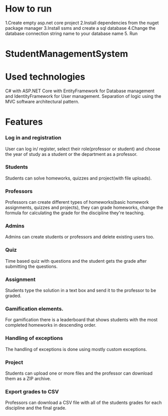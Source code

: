 # How to run
1.Create empty asp.net core project
2.Install dependencies from the nuget package manager
3.Install ssms and create a sql database
4.Change the database connection string name to your database name
5. Run

# StudentManagementSystem
# Used technologies
C# with ASP.NET Core with EntityFramework for Database management and IdentityFramework for 
User management.
Separation of logic using the MVC software architectural pattern.

# Features

### Log in and registration
User can log in/ register, select their role(professor or student) and choose
the year of study as a student or the department as a professor.

### Students
Students can solve homeworks, quizzes and project(with file uploads).

### Professors
Professors can create different types of homeworks(basic homework assignments, quizzes and projects),
they can grade homeworks, change the formula for calculating the grade for the discipline they're teaching.

### Admins
Admins can create students or professors and delete existing users too.

### Quiz
Time based quiz with questions and the student gets the grade after submitting the questions.

### Assignment
Students type the solution in a text box and send it to the professor to be graded.

### Gamification elements.
For gamification there is a leaderboard that shows students with the most completed homeworks in
descending order.

### Handling of exceptions
The handling of exceptions is done using mostly custom exceptions.

### Project
Students can upload one or more files and the professor can download them as a ZIP archive.

### Export grades to CSV
Professors can download a CSV file with all of the students grades for each discipline and the final grade.

